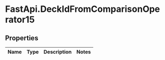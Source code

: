 # FastApi.DeckIdFromComparisonOperator15

## Properties
Name | Type | Description | Notes
------------ | ------------- | ------------- | -------------
